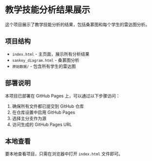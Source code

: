 # 教学技能分析结果展示

这个项目展示了教学技能分析的结果，包括桑葚图和每个学生的雷达图分析。

## 项目结构

- `index.html` - 主页面，展示所有分析结果
- `sankey_diagram.html` - 桑葚图分析
- `原始数据/` - 包含所有学生的雷达图

## 部署说明

本项目已部署在 GitHub Pages 上，可以通过以下步骤访问：

1. 确保所有文件都已提交到 GitHub 仓库
2. 在仓库设置中启用 GitHub Pages
3. 选择主分支作为源
4. 访问生成的 GitHub Pages URL

## 本地查看

要本地查看项目，只需在浏览器中打开 `index.html` 文件即可。 